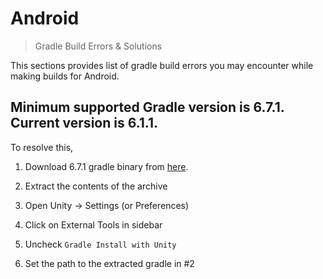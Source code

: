 # Android

> Gradle Build Errors & Solutions

This sections provides list of gradle build errors you may encounter while making builds for Android.

## Minimum supported Gradle version is 6.7.1. Current version is 6.1.1.

To resolve this,

1. Download 6.7.1 gradle binary from [here](https://gradle.org/releases/#6.7.1).

2. Extract the contents of the archive

3. Open Unity -> Settings (or Preferences)

4. Click on External Tools in sidebar

5. Uncheck `Gradle Install with Unity`

6. Set the path to the extracted gradle in #2


